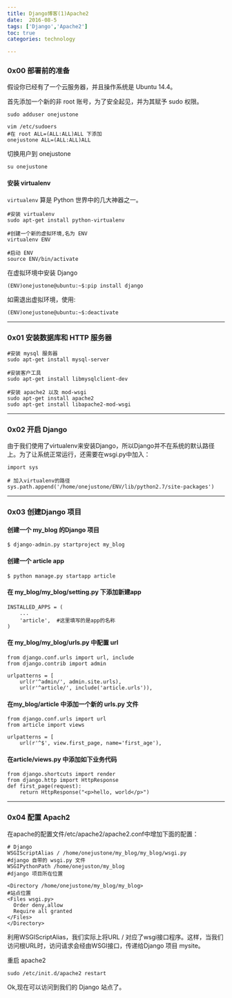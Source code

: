 ```yaml
---
title: Django博客(1)Apache2
date:  2016-08-5
tags: ['Django','Apache2']
toc: true
categories: technology

---
```

### 0x00 部署前的准备
假设你已经有了一个云服务器，并且操作系统是 Ubuntu 14.4。

首先添加一个新的非 root 账号，为了安全起见，并为其赋予 sudo 权限。

```
sudo adduser onejustone
```

```
vim /etc/sudoers
#在 root ALL=(ALL:ALL)ALL 下添加
onejustone ALL=(ALL:ALL)ALL
```

切换用户到 onejustone

```
su onejustone
```

#### 安装 virtualenv
`virtualenv` 算是 Python 世界中的几大神器之一。

```
#安装 virtualenv
sudo apt-get install python-virtualenv

#创建一个新的虚拟环境,名为 ENV
virtualenv ENV

#启动 ENV
source ENV/bin/activate
```

在虚拟环境中安装 Django

```
(ENV)onejustone@ubuntu:~$:pip install django
```

如需退出虚拟环境，使用:

```
(ENV)onejustone@ubuntu:~$:deactivate
```

---
### 0x01 安装数据库和 HTTP 服务器

```
#安装 mysql 服务器
sudo apt-get install mysql-server

#安装客户工具
sudo apt-get install libmysqlclient-dev
```

```
#安装 apache2 以及 mod-wsgi
sudo apt-get install apache2
sudo apt-get install libapache2-mod-wsgi
```


---
### 0x02 开启 Django

由于我们使用了virtualenv来安装Django，所以Django并不在系统的默认路径上。为了让系统正常运行，还需要在wsgi.py中加入：

```
import sys

# 加入virtualenv的路径
sys.path.append('/home/onejustone/ENV/lib/python2.7/site-packages')
```

---
### 0x03 创建Django 项目

#### 创建一个 my_blog 的Django 项目

```
$ django-admin.py startproject my_blog
```

#### 创建一个 article app

```
$ python manage.py startapp article
```


#### 在 my_blog/my_blog/setting.py 下添加新建app

```
INSTALLED_APPS = (
    ...
    'article',  #这里填写的是app的名称
)
```

#### 在 my_blog/my_blog/urls.py 中配置 url

```
from django.conf.urls import url, include
from django.contrib import admin

urlpatterns = [
    url(r'^admin/', admin.site.urls),
    url(r'^article/', include('article.urls')),
```

#### 在my_blog/article 中添加一个新的 urls.py 文件

```
from django.conf.urls import url
from article import views

urlpatterns = [
    url(r'^$', view.first_page, name='first_age'),
```

#### 在article/views.py 中添加如下业务代码

```
from django.shortcuts import render
from django.http import HttpResponse
def first_page(request):
    return HttpResponse("<p>hello, world</p>")
```
---
### 0x04 配置 Apach2
在apache的配置文件/etc/apache2/apache2.conf中增加下面的配置：

```
# Django
WSGIScriptAlias / /home/onejustone/my_blog/my_blog/wsgi.py
#django 自带的 wsgi.py 文件
WSGIPythonPath /home/onejuston/my_blog
#django 项目所在位置

<Directory /home/onejustone/my_blog/my_blog>
#站点位置
<Files wsgi.py>
  Order deny,allow
  Require all granted
</Files>
</Directory>
```

利用WSGIScriptAlias，我们实际上将URL / 对应了wsgi接口程序。这样，当我们访问根URL时，访问请求会经由WSGI接口，传递给Django 项目 mysite。

重启 apache2

```
sudo /etc/init.d/apache2 restart
```


Ok,现在可以访问到我们的 Django 站点了。



